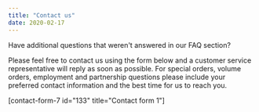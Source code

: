 ```yaml
---
title: "Contact us"
date: 2020-02-17
---
```


Have additional questions that weren't answered in our FAQ section?

Please feel free to contact us using the form below and a customer service representative will reply as soon as possible. For special orders, volume orders, employment and partnership questions please include your preferred contact information and the best time for us to reach you.

\[contact-form-7 id="133" title="Contact form 1"\]

